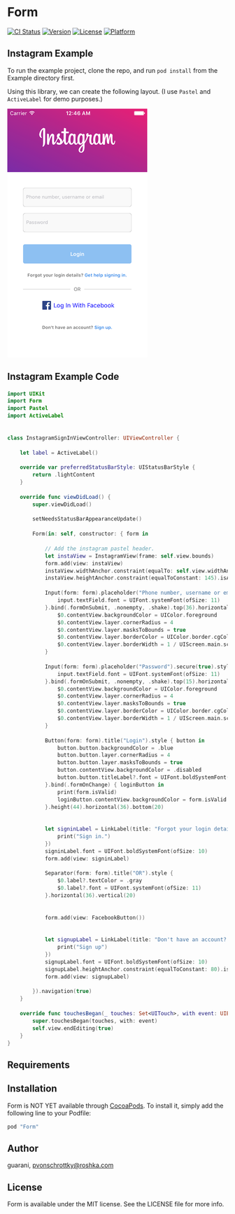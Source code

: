 # Form

[![CI Status](http://img.shields.io/travis/guarani/Form.svg?style=flat)](https://travis-ci.org/guarani/Form)
[![Version](https://img.shields.io/cocoapods/v/Form.svg?style=flat)](http://cocoapods.org/pods/Form)
[![License](https://img.shields.io/cocoapods/l/Form.svg?style=flat)](http://cocoapods.org/pods/Form)
[![Platform](https://img.shields.io/cocoapods/p/Form.svg?style=flat)](http://cocoapods.org/pods/Form)

## Instagram Example

To run the example project, clone the repo, and run `pod install` from the Example directory first.

Using this library, we can create the following layout. (I use `Pastel` and `ActiveLabel` for demo purposes.)

![alt tag](insta.png)


## Instagram Example Code

```swift
import UIKit
import Form
import Pastel
import ActiveLabel


class InstagramSignInViewController: UIViewController {

    let label = ActiveLabel()
    
    override var preferredStatusBarStyle: UIStatusBarStyle {
        return .lightContent
    }
    
    override func viewDidLoad() {
        super.viewDidLoad()

        setNeedsStatusBarAppearanceUpdate()

        Form(in: self, constructor: { form in
            
            // Add the instagram pastel header.
            let instaView = InstagramView(frame: self.view.bounds)
            form.add(view: instaView)
            instaView.widthAnchor.constraint(equalTo: self.view.widthAnchor).isActive = true
            instaView.heightAnchor.constraint(equalToConstant: 145).isActive = true
            
            Input(form: form).placeholder("Phone number, username or email").style { input in
                input.textField.font = UIFont.systemFont(ofSize: 11)
            }.bind(.formOnSubmit, .nonempty, .shake).top(36).horizontal(36).height(43).bottom(0).style {
                $0.contentView.backgroundColor = UIColor.foreground
                $0.contentView.layer.cornerRadius = 4
                $0.contentView.layer.masksToBounds = true
                $0.contentView.layer.borderColor = UIColor.border.cgColor
                $0.contentView.layer.borderWidth = 1 / UIScreen.main.scale
            }

            Input(form: form).placeholder("Password").secure(true).style { input in
                input.textField.font = UIFont.systemFont(ofSize: 11)
            }.bind(.formOnSubmit, .nonempty, .shake).top(15).horizontal(36).height(43).bottom(20).style {
                $0.contentView.backgroundColor = UIColor.foreground
                $0.contentView.layer.cornerRadius = 4
                $0.contentView.layer.masksToBounds = true
                $0.contentView.layer.borderColor = UIColor.border.cgColor
                $0.contentView.layer.borderWidth = 1 / UIScreen.main.scale
            }
            
            Button(form: form).title("Login").style { button in
                button.button.backgroundColor = .blue
                button.button.layer.cornerRadius = 4
                button.button.layer.masksToBounds = true
                button.contentView.backgroundColor = .disabled
                button.button.titleLabel?.font = UIFont.boldSystemFont(ofSize: 12)
            }.bind(.formOnChange) { loginButton in
                print(form.isValid)
                loginButton.contentView.backgroundColor = form.isValid ? .enabled : .disabled
            }.height(44).horizontal(36).bottom(20)
            
            
            let signinLabel = LinkLabel(title: "Forgot your login details? Get help signing in.", pattern: "\\Q Get help signing in.\\E", handler: {
                print("Sign in.")
            })
            signinLabel.font = UIFont.boldSystemFont(ofSize: 10)
            form.add(view: signinLabel)
            
            Separator(form: form).title("OR").style {
                $0.label?.textColor = .gray
                $0.label?.font = UIFont.systemFont(ofSize: 11)
            }.horizontal(36).vertical(20)
            

            form.add(view: FacebookButton())

            
            let signupLabel = LinkLabel(title: "Don't have an account? Sign up.", pattern: "\\Q Sign up.\\E", handler: {
                print("Sign up")
            })
            signupLabel.font = UIFont.boldSystemFont(ofSize: 10)
            signupLabel.heightAnchor.constraint(equalToConstant: 80).isActive = true
            form.add(view: signupLabel)

        }).navigation(true)
    }
    
    override func touchesBegan(_ touches: Set<UITouch>, with event: UIEvent?) {
        super.touchesBegan(touches, with: event)
        self.view.endEditing(true)
    }
}


```

## Requirements

## Installation

Form is NOT YET available through [CocoaPods](http://cocoapods.org). To install
it, simply add the following line to your Podfile:

```ruby
pod "Form"
```

## Author

guarani, pvonschrottky@roshka.com

## License

Form is available under the MIT license. See the LICENSE file for more info.
